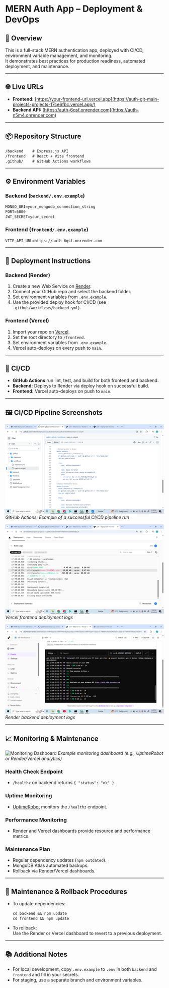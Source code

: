 # MERN Auth App – Deployment & DevOps

## 🚀 Overview

This is a full-stack MERN authentication app, deployed with CI/CD, environment variable management, and monitoring.  
It demonstrates best practices for production readiness, automated deployment, and maintenance.

---

## 🌐 Live URLs

- **Frontend:** [https://your-frontend-url.vercel.app](https://auth-git-main-projects-projects-17ce6fbc.vercel.app/)
- **Backend API:** [https://auth-6qsf.onrender.com](https://auth-n5m4.onrender.com)

---

## 📦 Repository Structure

```
/backend    # Express.js API
/frontend   # React + Vite frontend
.github/    # GitHub Actions workflows
```

---

## ⚙️ Environment Variables

### Backend (`backend/.env.example`)

```
MONGO_URI=your_mongodb_connection_string
PORT=5000
JWT_SECRET=your_secret
```

### Frontend (`frontend/.env.example`)

```
VITE_API_URL=https://auth-6qsf.onrender.com
```

---

## 🚀 Deployment Instructions

### **Backend (Render)**

1. Create a new Web Service on [Render](https://render.com/).
2. Connect your GitHub repo and select the backend folder.
3. Set environment variables from `.env.example`.
4. Use the provided deploy hook for CI/CD (see `.github/workflows/backend.yml`).

### **Frontend (Vercel)**

1. Import your repo on [Vercel](https://vercel.com/).
2. Set the root directory to `/frontend`.
3. Set environment variables from `.env.example`.
4. Vercel auto-deploys on every push to `main`.

---

## 🔄 CI/CD

- **GitHub Actions** run lint, test, and build for both frontend and backend.
- **Backend:** Deploys to Render via deploy hook on successful build.
- **Frontend:** Vercel auto-deploys on push to `main`.

---

## 🖼️ CI/CD Pipeline Screenshots

![GitHub Actions Workflow](screenshots/github_actions.png)
_GitHub Actions: Example of a successful CI/CD pipeline run_

![Frontend Logs](screenshots/frontend_logs.png)
_Vercel frontend deployment logs_

![Backend Logs](screenshots/backend_logs.png)
_Render backend deployment logs_

---

## 📈 Monitoring & Maintenance

![Monitoring Dashboard](screenshots/monitoring_dahsboard.png)
_Example monitoring dashboard (e.g., UptimeRobot or Render/Vercel analytics)_

### Health Check Endpoint

- `/healthz` on backend returns `{ "status": "ok" }`.

### Uptime Monitoring

- [UptimeRobot](https://uptimerobot.com/) monitors the `/healthz` endpoint.

### Performance Monitoring

- Render and Vercel dashboards provide resource and performance metrics.

### Maintenance Plan

- Regular dependency updates (`npm outdated`).
- MongoDB Atlas automated backups.
- Rollback via Render/Vercel dashboards.

---

## 📝 Maintenance & Rollback Procedures

- To update dependencies:
  ```
  cd backend && npm update
  cd frontend && npm update
  ```
- To rollback:  
  Use the Render or Vercel dashboard to revert to a previous deployment.

---

## 📚 Additional Notes

- For local development, copy `.env.example` to `.env` in both `backend` and `frontend` and fill in your secrets.
- For staging, use a separate branch and environment variables.
